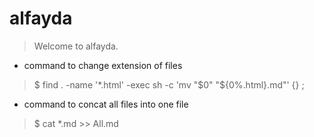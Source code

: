 # alfayda

> Welcome to alfayda.

* command to change extension of files
>$ find . -name '*.html' -exec sh -c 'mv "$0" "${0%.html}.md"' {} \;
* command to concat all files into one file 
>$ cat *.md >> All.md